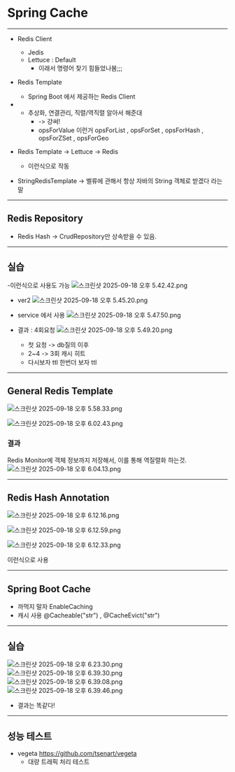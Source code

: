# Spring Cache

---
- Redis Client
	- Jedis
	- Lettuce : Default
		- 이래서 명령어 찾기 힘들었나봄;;;

- Redis Template
	- Spring Boot 에서 제공하는 Redis Client
- 
  - 추상화, 연결관리, 직렬/역직렬 알아서 해준대
      - -> 걍써!
      - opsForValue 이런거 opsForList , opsForSet , opsForHash , opsForZSet , opsForGeo

- Redis Template -> Lettuce -> Redis
	- 이런식으로 작동


- StringRedisTemplate -> 벨류에 관해서 항상 자바의 String 객체로 받겠다 라는 말

---


## Redis Repository
- Redis Hash -> CrudRepository만 상속받을 수 있음.

---

## 실습 

-이런식으로 사용도 가능
![스크린샷 2025-09-18 오후 5.42.42.png](../ReadMe_images/cache/%EC%8A%A4%ED%81%AC%EB%A6%B0%EC%83%B7%202025-09-18%20%EC%98%A4%ED%9B%84%205.42.42.png)

- ver2
![스크린샷 2025-09-18 오후 5.45.20.png](../ReadMe_images/cache/%EC%8A%A4%ED%81%AC%EB%A6%B0%EC%83%B7%202025-09-18%20%EC%98%A4%ED%9B%84%205.45.20.png)


- service 에서 사용
![스크린샷 2025-09-18 오후 5.47.50.png](../ReadMe_images/cache/%EC%8A%A4%ED%81%AC%EB%A6%B0%EC%83%B7%202025-09-18%20%EC%98%A4%ED%9B%84%205.47.50.png)



- 결과 : 4회요청 
![스크린샷 2025-09-18 오후 5.49.20.png](../ReadMe_images/cache/%EC%8A%A4%ED%81%AC%EB%A6%B0%EC%83%B7%202025-09-18%20%EC%98%A4%ED%9B%84%205.49.20.png)
  - 첫 요청 -> db질의 이후 
  - 2~4 -> 3회 캐시 히트
  - 다시보자 ttl 한번더 보자 ttl





---

##  General Redis Template

![스크린샷 2025-09-18 오후 5.58.33.png](../ReadMe_images/cache/%EC%8A%A4%ED%81%AC%EB%A6%B0%EC%83%B7%202025-09-18%20%EC%98%A4%ED%9B%84%205.58.33.png)

![스크린샷 2025-09-18 오후 6.02.43.png](../ReadMe_images/cache/%EC%8A%A4%ED%81%AC%EB%A6%B0%EC%83%B7%202025-09-18%20%EC%98%A4%ED%9B%84%206.02.43.png)



### 결과 
Redis Monitor에 객체 정보까지 저장해서, 이를 통해 역질렬화 하는것.
![스크린샷 2025-09-18 오후 6.04.13.png](../ReadMe_images/cache/%EC%8A%A4%ED%81%AC%EB%A6%B0%EC%83%B7%202025-09-18%20%EC%98%A4%ED%9B%84%206.04.13.png)



---

## Redis Hash Annotation


![스크린샷 2025-09-18 오후 6.12.16.png](../ReadMe_images/cache/%EC%8A%A4%ED%81%AC%EB%A6%B0%EC%83%B7%202025-09-18%20%EC%98%A4%ED%9B%84%206.12.16.png)

![스크린샷 2025-09-18 오후 6.12.59.png](../ReadMe_images/cache/%EC%8A%A4%ED%81%AC%EB%A6%B0%EC%83%B7%202025-09-18%20%EC%98%A4%ED%9B%84%206.12.59.png)

![스크린샷 2025-09-18 오후 6.12.33.png](../ReadMe_images/cache/%EC%8A%A4%ED%81%AC%EB%A6%B0%EC%83%B7%202025-09-18%20%EC%98%A4%ED%9B%84%206.12.33.png)

이런식으로 사용



----

## Spring Boot Cache

- 까먹지 말자 EnableCaching
- 캐시 사용 @Cacheable("str") , @CacheEvict("str")



---
## 실습
![스크린샷 2025-09-18 오후 6.23.30.png](../ReadMe_images/cache/%EC%8A%A4%ED%81%AC%EB%A6%B0%EC%83%B7%202025-09-18%20%EC%98%A4%ED%9B%84%206.23.30.png)
![스크린샷 2025-09-18 오후 6.39.30.png](../ReadMe_images/cache/%EC%8A%A4%ED%81%AC%EB%A6%B0%EC%83%B7%202025-09-18%20%EC%98%A4%ED%9B%84%206.39.30.png)
![스크린샷 2025-09-18 오후 6.39.08.png](../ReadMe_images/cache/%EC%8A%A4%ED%81%AC%EB%A6%B0%EC%83%B7%202025-09-18%20%EC%98%A4%ED%9B%84%206.39.08.png)
![스크린샷 2025-09-18 오후 6.39.46.png](../ReadMe_images/cache/%EC%8A%A4%ED%81%AC%EB%A6%B0%EC%83%B7%202025-09-18%20%EC%98%A4%ED%9B%84%206.39.46.png)


- 결과는 똑같다!

---


## 성능 테스트 
- vegeta
  https://github.com/tsenart/vegeta
	- 대량 트래픽 처리 테스트
